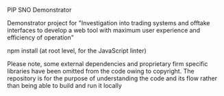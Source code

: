 PIP SNO Demonstrator

Demonstrator project for "Investigation into trading systems and offtake interfaces to develop a web tool with maximum user experience and efficiency of operation"

npm install (at root level, for the JavaScript linter)

Please note, some external dependencies and proprietary firm specific libraries have been omitted from the code owing to copyright. The repository is for the purpose of understanding the code and its flow rather than being able to build and run it locally
